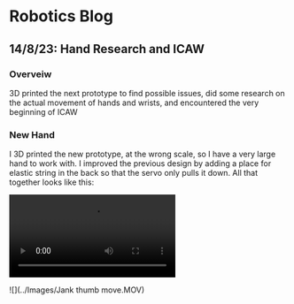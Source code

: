 # Robotics Blog 

## 14/8/23: Hand Research and ICAW 

### Overveiw

3D printed the next prototype to find possible issues, did some research on the actual movement of hands and wrists, and encountered the very beginning of ICAW

### New Hand

I 3D printed the new prototype, at the wrong scale, so I have a very large hand to work with. I improved the previous design by adding a place for elastic string in the back so that the servo only pulls it down. All that together looks like this:

<video src="../Images/Jank thumb move.MOV" controls="controls" style="max-width: 730px;">
</video>

![](../Images/Jank thumb move.MOV)
